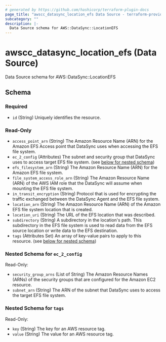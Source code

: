 ```yaml
---
# generated by https://github.com/hashicorp/terraform-plugin-docs
page_title: "awscc_datasync_location_efs Data Source - terraform-provider-awscc"
subcategory: ""
description: |-
  Data Source schema for AWS::DataSync::LocationEFS
---
```


# awscc_datasync_location_efs (Data Source)

Data Source schema for AWS::DataSync::LocationEFS



<!-- schema generated by tfplugindocs -->
## Schema

### Required

- `id` (String) Uniquely identifies the resource.

### Read-Only

- `access_point_arn` (String) The Amazon Resource Name (ARN) for the Amazon EFS Access point that DataSync uses when accessing the EFS file system.
- `ec_2_config` (Attributes) The subnet and security group that DataSync uses to access target EFS file system. (see [below for nested schema](#nestedatt--ec_2_config))
- `efs_filesystem_arn` (String) The Amazon Resource Name (ARN) for the Amazon EFS file system.
- `file_system_access_role_arn` (String) The Amazon Resource Name (ARN) of the AWS IAM role that the DataSync will assume when mounting the EFS file system.
- `in_transit_encryption` (String) Protocol that is used for encrypting the traffic exchanged between the DataSync Agent and the EFS file system.
- `location_arn` (String) The Amazon Resource Name (ARN) of the Amazon EFS file system location that is created.
- `location_uri` (String) The URL of the EFS location that was described.
- `subdirectory` (String) A subdirectory in the location's path. This subdirectory in the EFS file system is used to read data from the EFS source location or write data to the EFS destination.
- `tags` (Attributes Set) An array of key-value pairs to apply to this resource. (see [below for nested schema](#nestedatt--tags))

<a id="nestedatt--ec_2_config"></a>
### Nested Schema for `ec_2_config`

Read-Only:

- `security_group_arns` (List of String) The Amazon Resource Names (ARNs) of the security groups that are configured for the Amazon EC2 resource.
- `subnet_arn` (String) The ARN of the subnet that DataSync uses to access the target EFS file system.


<a id="nestedatt--tags"></a>
### Nested Schema for `tags`

Read-Only:

- `key` (String) The key for an AWS resource tag.
- `value` (String) The value for an AWS resource tag.
